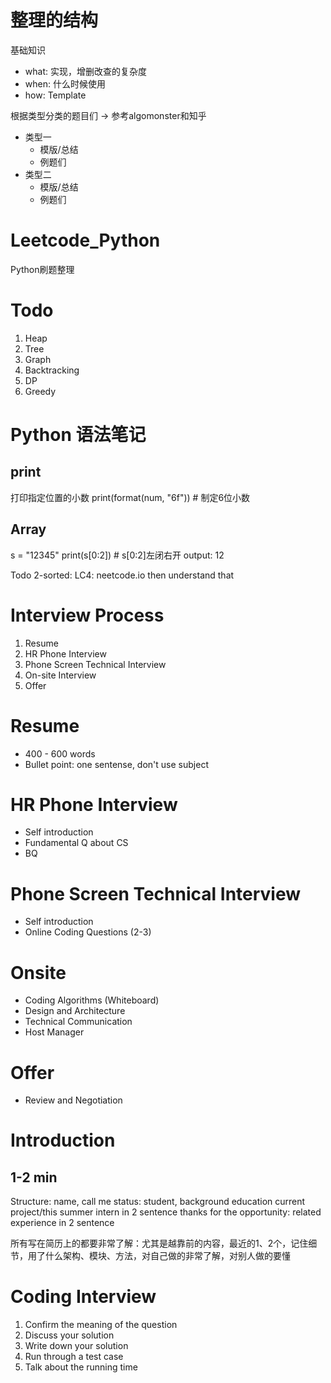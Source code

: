 # 整理的结构

基础知识

- what: 实现，增删改查的复杂度
- when: 什么时候使用
- how: Template

根据类型分类的题目们 -> 参考algomonster和知乎

- 类型一
  - 模版/总结
  - 例题们
- 类型二
  - 模版/总结
  - 例题们

# Leetcode_Python

Python刷题整理

# Todo

1. Heap
2. Tree
3. Graph
4. Backtracking
5. DP
6. Greedy

# Python 语法笔记

## print

打印指定位置的小数
print(format(num, "6f")) # 制定6位小数

## Array

s = "12345"
print(s[0:2]) # s[0:2]左闭右开
output: 12

Todo
2-sorted: LC4: neetcode.io then understand that

# Interview Process

1. Resume
2. HR Phone Interview
3. Phone Screen Technical Interview
4. On-site Interview
5. Offer

# Resume

- 400 - 600 words
- Bullet point: one sentense, don't use subject

# HR Phone Interview

- Self introduction
- Fundamental Q about CS
- BQ

# Phone Screen Technical Interview

- Self introduction
- Online Coding Questions (2-3)

# Onsite

- Coding Algorithms (Whiteboard)
- Design and Architecture
- Technical Communication
- Host Manager

# Offer

- Review and Negotiation

# Introduction

## 1-2 min

Structure:
name, call me
status: student, background education
current project/this summer intern in 2 sentence
thanks for the opportunity: related experience in 2 sentence

所有写在简历上的都要非常了解：尤其是越靠前的内容，最近的1、2个，记住细节，用了什么架构、模块、方法，对自己做的非常了解，对别人做的要懂

# Coding Interview

1. Confirm the meaning of the question
2. Discuss your solution
3. Write down your solution
4. Run through a test case
5. Talk about the running time
